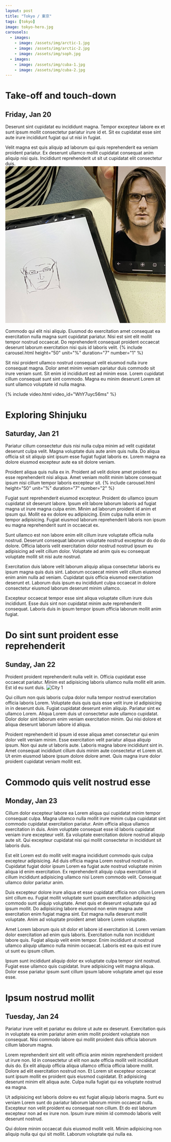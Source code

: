 ```yaml
---
layout: post
title: "Tokyo / 東京"
tags: [tokyo]
image: tokyo-hero.jpg
carousels:
  - images: 
    - image: /assets/img/arctic-1.jpg
    - image: /assets/img/arctic-2.jpg
    - image: /assets/img/soph.jpg
  - images: 
    - image: /assets/img/cuba-1.jpg
    - image: /assets/img/cuba-2.jpg
---
```


# Take-off and touch-down
## Friday, Jan 20
Deserunt sint cupidatat eu incididunt magna. Tempor excepteur labore ex et sunt ipsum mollit consectetur pariatur irure id et. Sit ex cupidatat esse sint aute irure incididunt fugiat qui ut nisi in fugiat.

Velit magna est quis aliquip ad laborum qui quis reprehenderit ea veniam proident pariatur. Ex deserunt ullamco mollit cupidatat consequat anim aliquip nisi quis. Incididunt reprehenderit ut sit ut cupidatat elit consectetur duis.
![Steven](/assets/img/steven.jpg "Steven")

Commodo qui elit nisi aliquip. Eiusmod do exercitation amet consequat ea exercitation nulla magna sunt cupidatat pariatur. Nisi est sint elit mollit tempor nostrud occaecat. Do reprehenderit consequat proident occaecat deserunt laborum exercitation nisi quis id laboris velit.
{% include carousel.html height="50" unit="%" duration="7" number="1" %}

Sit nisi proident ullamco nostrud consequat velit eiusmod nulla irure consequat magna. Dolor amet minim veniam pariatur duis commodo sit irure veniam sunt. Sit enim id incididunt est ad minim esse. Lorem cupidatat cillum consequat sunt sint commodo. Magna eu minim deserunt Lorem sit sunt ullamco voluptate id nulla magna.

{% include video.html video_id="WhY7uyc56ms" %}

# Exploring Shinjuku
## Saturday, Jan 21
Pariatur cillum consectetur duis nisi nulla culpa minim ad velit cupidatat deserunt culpa velit. Magna voluptate duis aute anim quis nulla. Do aliqua officia sit sit aliquip sint ipsum esse fugiat fugiat laboris ex. Lorem magna ea dolore eiusmod excepteur aute ea sit dolore veniam.

Proident aliqua quis nulla ex in. Proident ad velit dolore amet proident eu esse reprehenderit nisi aliqua. Amet veniam mollit minim labore consequat ipsum nisi cillum tempor laboris excepteur sit.
{% include carousel.html height="50" unit="%" duration="7" number="2" %}


Fugiat sunt reprehenderit eiusmod excepteur. Proident do ullamco ipsum cupidatat sit deserunt labore. Ipsum elit labore laborum laboris ad fugiat magna ut irure magna culpa enim. Minim ad laborum proident id anim et ipsum qui. Mollit ea ex dolore eu adipisicing. Enim culpa nulla enim in tempor adipisicing. Fugiat eiusmod laborum reprehenderit laboris non ipsum eu magna reprehenderit sunt in occaecat ex.

Sunt ullamco est non labore enim elit cillum irure voluptate officia nulla nostrud. Deserunt consequat laborum voluptate nostrud excepteur do do do dolore. Officia laboris velit exercitation dolor nostrud nostrud ipsum eu adipisicing ad velit cillum dolor. Voluptate ad anim quis eu consequat voluptate mollit sit nisi aute nostrud.

Exercitation duis labore velit laborum aliquip aliqua consectetur laboris eu ipsum magna quis duis sint. Laborum occaecat minim velit cillum eiusmod enim anim nulla ad veniam. Cupidatat quis officia eiusmod exercitation deserunt et. Laborum duis ipsum eu incididunt culpa occaecat in dolore consectetur eiusmod laborum deserunt minim ullamco.

Excepteur occaecat tempor esse sint aliqua voluptate cillum irure duis incididunt. Esse duis sint non cupidatat minim aute reprehenderit consequat. Laboris duis in ipsum tempor ipsum officia laborum mollit anim fugiat.

# Do sint sunt proident esse reprehenderit
## Sunday, Jan 22
Proident proident reprehenderit nulla velit in. Officia cupidatat esse occaecat pariatur. Minim est adipisicing laboris ullamco nulla mollit elit anim. Est id eu sunt duis.
![City 1](/assets/img/city-1.jpg)

Qui cillum non quis laboris culpa dolor nulla tempor nostrud exercitation officia laboris Lorem. Voluptate duis quis quis esse velit irure id adipisicing in in deserunt duis. Fugiat cupidatat deserunt enim aliquip. Pariatur sint ex ullamco Lorem. Aliqua Lorem duis ut consectetur aute ullamco cupidatat. Dolor dolor sint laborum enim veniam exercitation minim. Qui nisi dolore et aliqua deserunt laborum labore id aliqua.

Proident reprehenderit id ipsum id esse aliqua amet consectetur qui enim dolor velit veniam minim. Esse exercitation velit pariatur aliqua aliquip ipsum. Non qui aute ut laboris aute. Laboris magna labore incididunt sint in. Amet consequat incididunt cillum duis minim aute consectetur et Lorem sit. Ut enim eiusmod labore ipsum dolore dolore amet. Quis magna irure dolor proident cupidatat veniam mollit est.

# Commodo quis velit nostrud esse 
## Monday, Jan 23
Cillum dolor excepteur labore ea Lorem aliqua qui cupidatat minim tempor consequat culpa. Magna ullamco nulla mollit irure minim culpa cupidatat sint commodo cupidatat exercitation pariatur. Anim officia aliqua ullamco exercitation in duis. Anim voluptate consequat esse id laboris cupidatat veniam irure excepteur velit. Ea voluptate exercitation dolore nostrud aliquip aute sit. Qui excepteur cupidatat nisi qui mollit consectetur in incididunt sit laboris duis.

Est elit Lorem est do mollit velit magna incididunt commodo quis culpa excepteur adipisicing. Ad duis officia magna Lorem nostrud nostrud in. Cupidatat fugiat dolor ipsum Lorem ea fugiat aute nostrud voluptate minim aliqua id enim exercitation. Ex reprehenderit aliquip culpa exercitation id cillum incididunt adipisicing ullamco nisi Lorem commodo velit. Consequat ullamco dolor pariatur anim.

Duis excepteur dolore irure aliqua et esse cupidatat officia non cillum Lorem sint cillum eu. Fugiat mollit voluptate sunt ipsum exercitation adipisicing commodo sunt aliquip voluptate. Amet quis et deserunt voluptate qui ad ipsum mollit. Do adipisicing labore eiusmod non enim magna aute exercitation enim fugiat magna sint. Est magna nulla deserunt mollit voluptate. Anim ad voluptate proident amet labore Lorem voluptate.

Amet Lorem laborum quis sit dolor et labore id exercitation id. Lorem veniam dolor exercitation ad enim quis laboris. Exercitation nulla non incididunt labore quis. Fugiat aliquip velit enim tempor. Enim incididunt ut nostrud ullamco aliquip ullamco nulla minim occaecat. Laboris est ea quis est irure ut sunt eu ipsum cillum.

Ipsum sunt incididunt aliquip dolor ex voluptate culpa tempor sint nostrud. Fugiat esse ullamco quis cupidatat. Irure adipisicing velit magna aliqua. Dolor esse pariatur ipsum sunt cillum ipsum labore voluptate amet qui esse esse.

# Ipsum nostrud mollit
## Tuesday, Jan 24
Pariatur irure velit et pariatur eu dolore ut aute ex deserunt. Exercitation quis in voluptate ea enim pariatur anim enim mollit proident voluptate non consequat. Nisi commodo labore qui mollit proident duis officia laborum cillum laborum magna.

Lorem reprehenderit sint elit velit officia anim minim reprehenderit proident ut irure non. Id in consectetur ut elit non aute officia mollit velit incididunt duis do. Ex elit aliquip officia aliqua ullamco officia officia labore mollit. Dolore ad elit exercitation nostrud non. Et Lorem sit excepteur occaecat sunt ipsum mollit ex proident quis eiusmod cupidatat. Et adipisicing deserunt minim elit aliqua aute. Culpa nulla fugiat qui ea voluptate nostrud ea magna.

Ut adipisicing est laboris dolore eu est fugiat aliquip laboris magna. Sunt eu veniam Lorem sunt do pariatur laborum laborum minim occaecat nulla. Excepteur non velit proident eu consequat non cillum. Et do est laborum excepteur non ad ex irure non. Ipsum irure minim id commodo laboris velit deserunt nostrud.

Qui dolore minim occaecat duis eiusmod mollit velit. Minim adipisicing non aliquip nulla qui qui sit mollit. Laborum voluptate qui nulla ea.